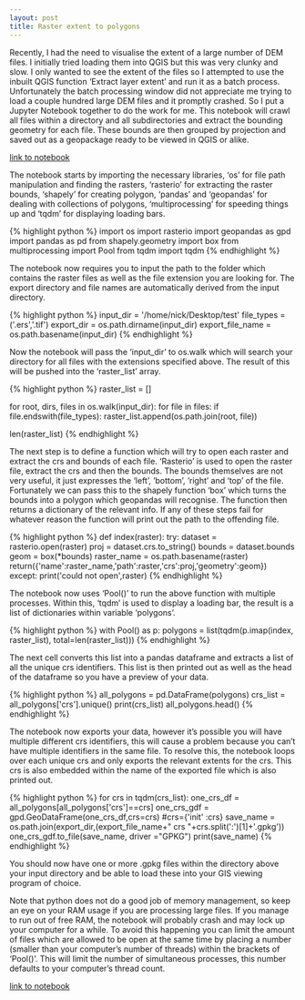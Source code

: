 ```yaml
---
layout: post
title: Raster extent to polygons
---
```

Recently, I had the need to visualise the extent of a large number of DEM files. I initially tried loading them into QGIS but this was very clunky and slow. I only wanted to see the extent of the files so I attempted to use the inbuilt QGIS function ‘Extract layer extent’ and run it as a batch process. Unfortunately the batch processing window did not appreciate me trying to load a couple hundred large DEM files and it promptly crashed. So I put a Jupyter Notebook together to do the work for me. This notebook will crawl all files within a directory and all subdirectories and extract the bounding geometry for each file. These bounds are then grouped by projection and saved out as a geopackage ready to be viewed in QGIS or alike.

<a class="jn" href="https://github.com/DPIRD-DMA/blog/blob/master/notebooks/Raster%20extent%20to%20polygon.ipynb">link to notebook</a>


The notebook starts by importing the necessary libraries, ‘os’ for file path manipulation and finding the rasters, ‘rasterio’ for extracting the raster bounds, ‘shapely’ for creating polygon, ‘pandas’ and ‘geopandas’ for dealing with collections of polygons, ‘multiprocessing’ for speeding things up and ‘tqdm’ for displaying loading bars.

{% highlight python %}
import os
import rasterio
import geopandas as gpd
import pandas as pd
from shapely.geometry import box
from multiprocessing import Pool
from tqdm import tqdm
{% endhighlight %}

The notebook now requires you to input the path to the folder which contains the raster files as well as the file extension you are looking for. The export directory and file names are automatically derived from the input directory.

{% highlight python %}
input_dir = '/home/nick/Desktop/test'
file_types = ('.ers','.tif')
export_dir = os.path.dirname(input_dir)
export_file_name = os.path.basename(input_dir)
{% endhighlight %}

Now the notebook will pass the ‘input_dir’ to os.walk which will search your directory for all files with the extensions specified above. The result of this will be pushed into the ‘raster_list’ array.  

{% highlight python %}
raster_list = []

for root, dirs, files in os.walk(input_dir):
    for file in files:
        if file.endswith(file_types):
            raster_list.append(os.path.join(root, file))

len(raster_list)
{% endhighlight %}

The next step is to define a function which will try to open each raster and extract the crs and bounds of each file. ‘Rasterio’ is used to open the raster file, extract the crs and then the bounds. The bounds themselves are not very useful, it just expresses the ‘left’, ’bottom’, ’right’ and ‘top’ of the file. Fortunately we can pass this to the shapely function ‘box’ which turns the bounds into a polygon which geopandas will recognise. The function then returns a dictionary of the relevant info. If any of these steps fail for whatever reason the function will print out the path to the offending file.


{% highlight python %}
def index(raster):
    try:
        dataset = rasterio.open(raster)
        proj = dataset.crs.to_string()
        bounds = dataset.bounds
        geom = box(*bounds)
        raster_name = os.path.basename(raster)
        return({'name':raster_name,'path':raster,'crs':proj,'geometry':geom})
    except:
        print('could not open',raster)
{% endhighlight %}



The notebook now uses ‘Pool()’ to run the above function with multiple processes. Within this, ‘tqdm’ is used to display a loading bar, the result is a list of dictionaries within variable ‘polygons’.

{% highlight python %}
with Pool() as p:
    polygons = list(tqdm(p.imap(index, raster_list), total=len(raster_list)))
{% endhighlight %}


The next cell converts this list into a pandas dataframe and extracts a list of all the unique crs identifiers. This list is then printed out as well as the head of the dataframe so you have a preview of your data.

{% highlight python %}
all_polygons = pd.DataFrame(polygons)
crs_list = all_polygons['crs'].unique()
print(crs_list)
all_polygons.head()
{% endhighlight %}

The notebook now exports your data, however it’s possible you will have multiple different crs identifiers, this will cause a problem because you can’t have multiple identifiers in the same file. To resolve this, the notebook loops over each unique crs and only exports the relevant extents for the crs. This crs is also embedded within the name of the exported file which is also printed out.

{% highlight python %}
for crs in tqdm(crs_list):
    one_crs_df = all_polygons[all_polygons['crs']==crs]
    one_crs_gdf = gpd.GeoDataFrame(one_crs_df,crs=crs) #crs={'init' :crs}
    save_name = os.path.join(export_dir,(export_file_name+" crs "+crs.split(':')[1]+'.gpkg'))
    one_crs_gdf.to_file(save_name, driver ="GPKG")
    print(save_name)
{% endhighlight %}

You should now have one or more .gpkg files within the directory above your input directory and be able to load these into your GIS viewing program of choice.

Note that python does not do a good job of memory management, so keep an eye on your RAM usage if you are processing large files. If you manage to run out of free RAM, the notebook will probably crash and may lock up your computer for a while. To avoid this happening you can limit the amount of files which are allowed to be open at the same time by placing a number (smaller than your computer’s number of threads) within the brackets of ‘Pool()’. This will limit the number of simultaneous processes, this number defaults to your computer’s thread count.

<a class="jn" href="https://github.com/DPIRD-DMA/blog/blob/master/notebooks/Raster%20extent%20to%20polygon.ipynb">link to notebook</a>
